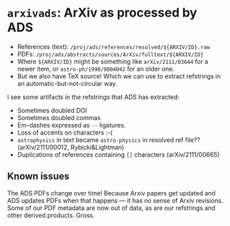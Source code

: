 # `arxivads`: ArXiv as processed by ADS

- References (text): `/proj/ads/references/resolved/${ARXIV/ID}.raw`
- PDFs: `/proj/ads/abstracts/sources/ArXiv/fulltext/${ARXIV/ID}`
- Where `${ARXIV/ID}` might be something like `arXiv/2111/03644` for a newer
  item, or `astro-ph/1998/9804042` for an older one.
- But we also have TeX source! Which we can use to extract refstrings in an
  automatic-but-not-circular way.

I see some artifacts in the refstrings that ADS has extracted:

- Sometimes doubled DOI
- Sometimes doubled commas
- Em-dashes expressed as `--` ligatures.
- Loss of accents on characters :-(
- `astrophysics` in text became `astro-physics` in resolved ref file?? (arXiv/2111/00012, Rybicki&Lightman)
- Duplications of references containing `[]` characters (arXiv/2111/00665)

## Known issues

The ADS PDFs change over time! Because Arxiv papers get updated and ADS updates
PDFs when that happens — it has no sense of Arxiv revisions. Some of our PDF
metadata are now out of data, as are our refstrings and other derived products.
Gross.
